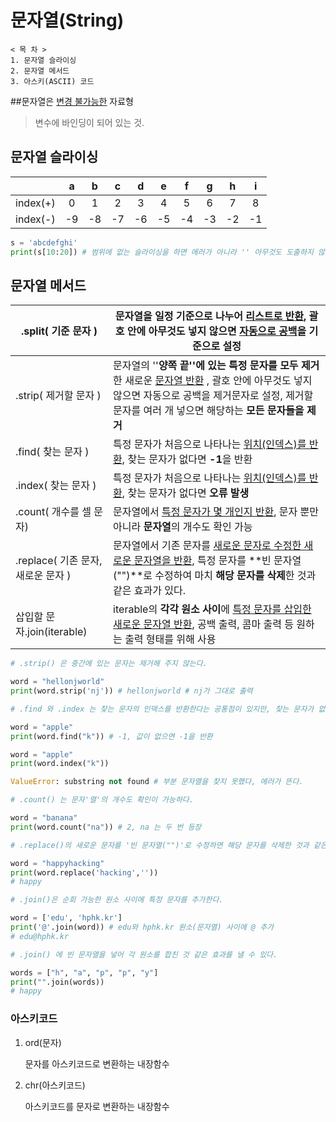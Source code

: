 # 문자열(String)

````
< 목 차 >
1. 문자열 슬라이싱
2. 문자열 메서드
3. 아스키(ASCII) 코드
````



##문자열은 <u>변경 불가능한</u> 자료형

> 변수에 바인딩이 되어 있는 것.

## 문자열 슬라이싱

|          |  a   |  b   |  c   |  d   |  e   |  f   |  g   |  h   |  i   |
| -------- | :--: | :--: | :--: | :--: | :--: | :--: | :--: | :--: | :--: |
| index(+) |  0   |  1   |  2   |  3   |  4   |  5   |  6   |  7   |  8   |
| index(-) |  -9  |  -8  |  -7  |  -6  |  -5  |  -4  |  -3  |  -2  |  -1  |

```python
s = 'abcdefghi'
print(s[10:20]) # 범위에 없는 슬라이싱을 하면 에러가 아니라 '' 아무것도 도출하지 않는다.
```



## 문자열 메서드

| .split( 기준 문자 )                | 문자열을 일정 기준으로 나누어 <u>리스트로 반환</u>, 괄호 안에 아무것도 넣지 않으면 <u>자동으로 공백</u>을 기준으로 설정 |
| ---------------------------------- | ------------------------------------------------------------ |
| .strip( 제거할 문자 )              | 문자열의 ''**양쪽 끝''에 있는 특정 문자를 모두 제거**한 새로운 <u>문자열 반환</u> , 괄호 안에 아무것도 넣지 않으면 자동으로 공백을 제거문자로 설정, 제거할 문자를 여러 개 넣으면 해당하는 **모든 문자들을 제거** |
| .find( 찾는 문자 )                 | 특정 문자가 처음으로 나타나는 <u>위치(인덱스)를 반환</u>, 찾는 문자가 없다면 **-1**을 반환 |
| .index( 찾는 문자 )                | 특정 문자가 처음으로 나타나는 <u>위치(인덱스)를 반환</u>, 찾는 문자가 없다면 **오류 발생** |
| .count( 개수를 셀 문자)            | 문자열에서 <u>특정 문자가 몇 개인지 반환</u>, 문자 뿐만 아니라 **문자열**의 개수도 확인 가능 |
| .replace( 기존 문자, 새로운 문자 ) | 문자열에서 기존 문자를 <u>새로운 문자로 수정한 새로운 문자열을 반환</u>, 특정 문자를 **빈 문자열("")**로 수정하여 마치 **해당 문자를 삭제**한 것과 같은 효과가 있다. |
| 삽입할 문자.join(iterable)         | iterable의 **각각 원소 사이**에 <u>특정 문자를 삽입한 새로운 문자열 반환</u>, 공백 출력, 콤마 출력 등 원하는 출력 형태를 위해 사용 |

```python
# .strip() 은 중간에 있는 문자는 제거해 주지 않는다.

word = "hellonjworld"
print(word.strip('nj')) # hellonjworld # nj가 그대로 출력
```

```python
# .find 와 .index 는 찾는 문자의 인덱스를 반환한다는 공통점이 있지만, 찾는 문자가 없을 때 차이가 난다.

word = "apple"
print(word.find("k")) # -1, 값이 없으면 -1을 반환

word = "apple"
print(word.index("k"))

ValueError: substring not found # 부분 문자열을 찾지 못했다, 에러가 뜬다.
```

```python
# .count() 는 문자'열'의 개수도 확인이 가능하다.

word = "banana"
print(word.count("na")) # 2, na 는 두 번 등장
```

```python
# .replace()의 새로운 문자를 '빈 문자열("")'로 수정하면 해당 문자를 삭제한 것과 같은 효과가 가능하다.

word = "happyhacking"
print(word.replace('hacking','')) 
# happy
```

```python
# .join()은 순회 가능한 원소 사이에 특정 문자를 추가한다.

word = ['edu', 'hphk.kr']
print('@'.join(word)) # edu와 hphk.kr 원소(문자열) 사이에 @ 추가
# edu@hphk.kr
```

```python
# .join() 에 빈 문자열을 넣어 각 원소를 합친 것 같은 효과를 낼 수 있다.

words = ["h", "a", "p", "p", "y"]
print("".join(words))
# happy
```

### 아스키코드

1) ord(문자)

   문자를 아스키코드로 변환하는 내장함수

2. chr(아스키코드)

   아스키코드를 문자로 변환하는 내장함수
